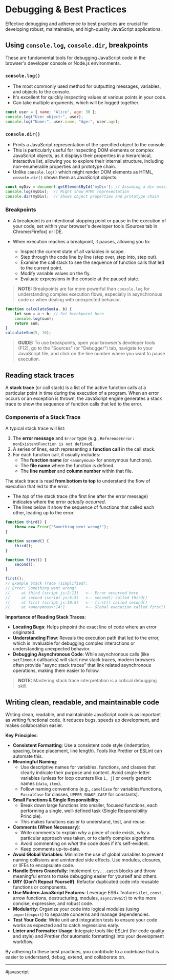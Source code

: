 # Debugging & Best Practices

Effective debugging and adherence to best practices are crucial for developing robust, maintainable, and high-quality JavaScript applications.

## Using `console.log`, `console.dir`, breakpoints

These are fundamental tools for debugging JavaScript code in the browser's developer console or Node.js environments.

### **`console.log()`**

* The most commonly used method for outputting messages, variables, and objects to the console.
* It's excellent for quickly inspecting values at various points in your code.
* Can take multiple arguments, which will be logged together.

```js
const user = { name: "Alice", age: 30 };
console.log("User object:", user);
console.log("Name:", user.name, "Age:", user.age);
```

### `console.dir()`

* Prints a JavaScript representation of the specified object to the console.
* This is particularly useful for inspecting DOM elements or complex JavaScript objects, as it displays their properties in a hierarchical, interactive list, allowing you to explore their internal structure, including non-enumerable properties and prototype chain.
* Unlike `console.log()` which might render DOM elements as HTML, `console.dir()` shows them as JavaScript objects.

```js
const myDiv = document.getElementById('myDiv'); // Assuming a div exists
console.log(myDiv);  // Might show HTML representation
console.dir(myDiv);  // Shows object properties and prototype chain
```

### Breakpoints

* A breakpoint is an intentional stopping point or pause in the execution of your code, set within your browser's developer tools (Sources tab in Chrome/Firefox) or IDE.

* When execution reaches a breakpoint, it pauses, allowing you to:

  * Inspect the current state of all variables in scope.
  * Step through the code line by line (step over, step into, step out).
  * Examine the call stack to see the sequence of function calls that led to the current point.
  * Modify variable values on the fly.
  * Evaluate expressions in the console at the paused state.

> **NOTE:** Breakpoints are far more powerful than `console.log` for understanding complex execution flows, especially in asynchronous code or when dealing with unexpected behavior.

```js
function calculateSum(a, b) {
    let sum = a + b; // Set breakpoint here
    console.log(sum);
    return sum;
}
calculateSum(5, 10);
```

> **GUIDE:** To use breakpoints, open your browser's developer tools (F12), go to the "Sources" (or "Debugger") tab, navigate to your JavaScript file, and click on the line number where you want to pause execution.

## Reading stack traces

A **stack trace** (or call stack) is a list of the active function calls at a particular point in time during the execution of a program. When an error occurs or an exception is thrown, the JavaScript engine generates a stack trace to show the sequence of function calls that led to the error.

### Components of a Stack Trace

A typical stack trace will list:

1. The **error message** and `Error` type (e.g., `ReferenceError: nonExistentFunction is not defined`).
2. A series of lines, each representing a **function call** in the call stack.
3. For each function call, it usually includes:
   * The **function name** (or `<anonymous>` for anonymous functions).
   * The **file name** where the function is defined.
   * The **line number** and **column number** within that file.

The stack trace is read **from bottom to top** to understand the flow of execution that led to the error. 
- The *top* of the stack trace (the first line after the error message) indicates where the error *actually occurred*. 
- The lines below it show the sequence of functions that called each other, leading up to the error.

```js
function third() {
    throw new Error("Something went wrong!");
}

function second() {
    third();
}

function first() {
    second();
}

first();
// Example Stack Trace (simplified):
// Error: Something went wrong!
//     at third (script.js:2:11)   <-- Error occurred here
//     at second (script.js:6:5)   <-- second() called third()
//     at first (script.js:10:5)   <-- first() called second()
//     at <anonymous>:14:1         <-- Global execution called first()
```

**Importance of Reading Stack Traces**:

* **Locating Bugs**: Helps pinpoint the exact line of code where an error originated.
* **Understanding Flow**: Reveals the execution path that led to the error, which is invaluable for debugging complex interactions or understanding unexpected behavior.
* **Debugging Asynchronous Code**: While asynchronous calls (like `setTimeout` callbacks) will start new stack traces, modern browsers often provide "async stack traces" that link related asynchronous operations, making them easier to follow.

> **NOTE:** Mastering stack trace interpretation is a critical debugging skill.

## Writing clean, readable, and maintainable code

Writing clean, readable, and maintainable JavaScript code is as important as writing functional code. It reduces bugs, speeds up development, and makes collaboration easier.

**Key Principles**:

* **Consistent Formatting**: Use a consistent code style (indentation, spacing, brace placement, line length). Tools like Prettier or ESLint can automate this.
* **Meaningful Naming**:
  * Use descriptive names for variables, functions, and classes that clearly indicate their purpose and content. Avoid single-letter variables (unless for loop counters like `i, j`) or overly generic names (`data`, `item`).
  * Follow naming conventions (e.g., `camelCase` for variables/functions, `PascalCase` for classes, `UPPER_SNAKE_CASE` for constants).
* **Small Functions & Single Responsibility**:
  * Break down large functions into smaller, focused functions, each performing a single, well-defined task (Single Responsibility Principle).
  * This makes functions easier to understand, test, and reuse.
* **Comments (When Necessary)**:
  * Write comments to explain *why* a piece of code exists, *why* a particular approach was taken, or to clarify complex algorithms.
  * Avoid commenting on *what* the code does if it's self-evident.
  * Keep comments up-to-date.
* **Avoid Global Variables**: Minimize the use of global variables to prevent naming collisions and unintended side effects. Use modules, closures, or IIFEs to encapsulate code.
* **Handle Errors Gracefully**: Implement `try...catch` blocks and throw meaningful errors to make debugging easier for yourself and others.
* **DRY (Don't Repeat Yourself)**: Refactor duplicated code into reusable functions or components.
* **Use Modern JavaScript Features**: Leverage ES6+ features (`let`, `const`, arrow functions, destructuring, modules, `async/await`) to write more concise, expressive, and robust code.
* **Modularity**: Organize your code into logical modules (using `import`/`export`) to separate concerns and manage dependencies.
* **Test Your Code**: Write unit and integration tests to ensure your code works as expected and to catch regressions early.
* **Linter and Formatter Usage**: Integrate tools like ESLint (for code quality and style) and Prettier (for automatic formatting) into your development workflow.

By adhering to these best practices, you contribute to a codebase that is easier to understand, debug, extend, and collaborate on.

---

#javascript